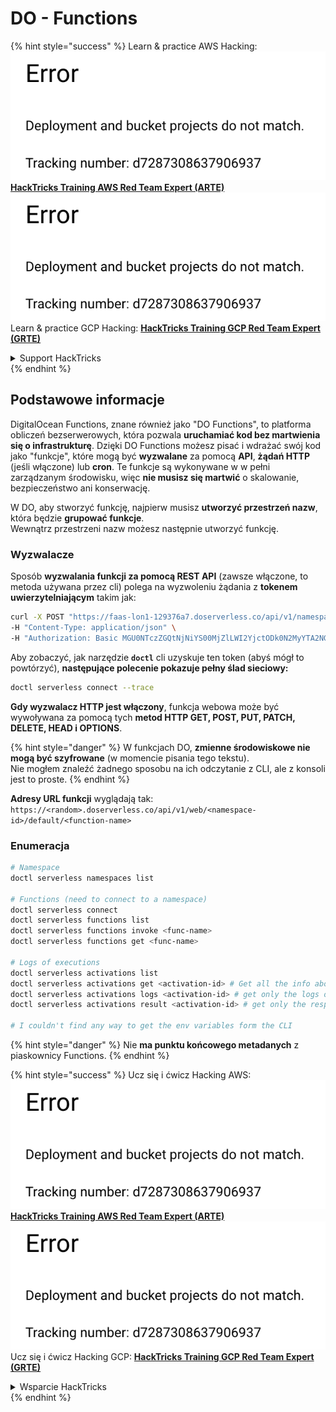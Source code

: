 # DO - Functions

{% hint style="success" %}
Learn & practice AWS Hacking:<img src="../../../.gitbook/assets/image (1) (1).png" alt="" data-size="line">[**HackTricks Training AWS Red Team Expert (ARTE)**](https://training.hacktricks.xyz/courses/arte)<img src="../../../.gitbook/assets/image (1) (1).png" alt="" data-size="line">\
Learn & practice GCP Hacking: <img src="../../../.gitbook/assets/image (2).png" alt="" data-size="line">[**HackTricks Training GCP Red Team Expert (GRTE)**<img src="../../../.gitbook/assets/image (2).png" alt="" data-size="line">](https://training.hacktricks.xyz/courses/grte)

<details>

<summary>Support HackTricks</summary>

* Check the [**subscription plans**](https://github.com/sponsors/carlospolop)!
* **Join the** 💬 [**Discord group**](https://discord.gg/hRep4RUj7f) or the [**telegram group**](https://t.me/peass) or **follow** us on **Twitter** 🐦 [**@hacktricks\_live**](https://twitter.com/hacktricks\_live)**.**
* **Share hacking tricks by submitting PRs to the** [**HackTricks**](https://github.com/carlospolop/hacktricks) and [**HackTricks Cloud**](https://github.com/carlospolop/hacktricks-cloud) github repos.

</details>
{% endhint %}

## Podstawowe informacje

DigitalOcean Functions, znane również jako "DO Functions", to platforma obliczeń bezserwerowych, która pozwala **uruchamiać kod bez martwienia się o infrastrukturę**. Dzięki DO Functions możesz pisać i wdrażać swój kod jako "funkcje", które mogą być **wyzwalane** za pomocą **API**, **żądań HTTP** (jeśli włączone) lub **cron**. Te funkcje są wykonywane w w pełni zarządzanym środowisku, więc **nie musisz się martwić** o skalowanie, bezpieczeństwo ani konserwację.

W DO, aby stworzyć funkcję, najpierw musisz **utworzyć przestrzeń nazw**, która będzie **grupować funkcje**.\
Wewnątrz przestrzeni nazw możesz następnie utworzyć funkcję.

### Wyzwalacze

Sposób **wyzwalania funkcji za pomocą REST API** (zawsze włączone, to metoda używana przez cli) polega na wyzwoleniu żądania z **tokenem uwierzytelniającym** takim jak:
```bash
curl -X POST "https://faas-lon1-129376a7.doserverless.co/api/v1/namespaces/fn-c100c012-65bf-4040-1230-2183764b7c23/actions/functionname?blocking=true&result=true" \
-H "Content-Type: application/json" \
-H "Authorization: Basic MGU0NTczZGQtNjNiYS00MjZlLWI2YjctODk0N2MyYTA2NGQ4OkhwVEllQ2t4djNZN2x6YjJiRmFGc1FERXBySVlWa1lEbUxtRE1aRTludXA1UUNlU2VpV0ZGNjNqWnVhYVdrTFg="
```
Aby zobaczyć, jak narzędzie **`doctl`** cli uzyskuje ten token (abyś mógł to powtórzyć), **następujące polecenie pokazuje pełny ślad sieciowy:**
```bash
doctl serverless connect --trace
```
**Gdy wyzwalacz HTTP jest włączony**, funkcja webowa może być wywoływana za pomocą tych **metod HTTP GET, POST, PUT, PATCH, DELETE, HEAD i OPTIONS**.

{% hint style="danger" %}
W funkcjach DO, **zmienne środowiskowe nie mogą być szyfrowane** (w momencie pisania tego tekstu).\
Nie mogłem znaleźć żadnego sposobu na ich odczytanie z CLI, ale z konsoli jest to proste.
{% endhint %}

**Adresy URL funkcji** wyglądają tak: `https://<random>.doserverless.co/api/v1/web/<namespace-id>/default/<function-name>`

### Enumeracja
```bash
# Namespace
doctl serverless namespaces list

# Functions (need to connect to a namespace)
doctl serverless connect
doctl serverless functions list
doctl serverless functions invoke <func-name>
doctl serverless functions get <func-name>

# Logs of executions
doctl serverless activations list
doctl serverless activations get <activation-id> # Get all the info about execution
doctl serverless activations logs <activation-id> # get only the logs of execution
doctl serverless activations result <activation-id> # get only the response result of execution

# I couldn't find any way to get the env variables form the CLI
```
{% hint style="danger" %}
Nie **ma punktu końcowego metadanych** z piaskownicy Functions.
{% endhint %}

{% hint style="success" %}
Ucz się i ćwicz Hacking AWS:<img src="../../../.gitbook/assets/image (1) (1).png" alt="" data-size="line">[**HackTricks Training AWS Red Team Expert (ARTE)**](https://training.hacktricks.xyz/courses/arte)<img src="../../../.gitbook/assets/image (1) (1).png" alt="" data-size="line">\
Ucz się i ćwicz Hacking GCP: <img src="../../../.gitbook/assets/image (2).png" alt="" data-size="line">[**HackTricks Training GCP Red Team Expert (GRTE)**<img src="../../../.gitbook/assets/image (2).png" alt="" data-size="line">](https://training.hacktricks.xyz/courses/grte)

<details>

<summary>Wsparcie HackTricks</summary>

* Sprawdź [**plany subskrypcyjne**](https://github.com/sponsors/carlospolop)!
* **Dołącz do** 💬 [**grupy Discord**](https://discord.gg/hRep4RUj7f) lub [**grupy telegram**](https://t.me/peass) lub **śledź** nas na **Twitterze** 🐦 [**@hacktricks\_live**](https://twitter.com/hacktricks\_live)**.**
* **Dziel się sztuczkami hackingowymi, przesyłając PR-y do** [**HackTricks**](https://github.com/carlospolop/hacktricks) i [**HackTricks Cloud**](https://github.com/carlospolop/hacktricks-cloud) repozytoriów github.

</details>
{% endhint %}
